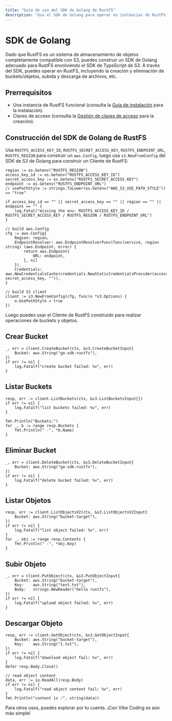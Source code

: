 ```yaml
---
title: "Guía de uso del SDK de Golang de RustFS"
description: "Usa el SDK de Golang para operar en instancias de RustFS, incluyendo la creación y eliminación de buckets y objetos."
---
```


# SDK de Golang

Dado que RustFS es un sistema de almacenamiento de objetos completamente compatible con S3, puedes construir un SDK de Golang adecuado para RustFS envolviendo el SDK de TypeScript de S3. A través del SDK, puedes operar en RustFS, incluyendo la creación y eliminación de buckets/objetos, subida y descarga de archivos, etc.

## Prerrequisitos

- Una instancia de RustFS funcional (consulta la [Guía de instalación](../../installation/index.md) para la instalación).
- Claves de acceso (consulta la [Gestión de claves de acceso](../../administration/iam/access-token.md) para la creación).

## Construcción del SDK de Golang de RustFS

Usa `RUSTFS_ACCESS_KEY_ID`, `RUSTFS_SECRET_ACCESS_KEY`, `RUSTFS_ENDPOINT_URL`, `RUSTFS_REGION` para construir un `aws.Config`, luego usa `s3.NewFromConfig` del SDK de S3 de Golang para construir un Cliente de RustFS:

```
region := os.Getenv("RUSTFS_REGION")
access_key_id := os.Getenv("RUSTFS_ACCESS_KEY_ID")
secret_access_key := os.Getenv("RUSTFS_SECRET_ACCESS_KEY")
endpoint := os.Getenv("RUSTFS_ENDPOINT_URL")
// usePathStyle := strings.ToLower(os.Getenv("AWS_S3_USE_PATH_STYLE")) == "true"

if access_key_id == "" || secret_access_key == "" || region == "" || endpoint == "" {
    log.Fatal("missing the env: RUSTFS_ACCESS_KEY_ID / RUSTFS_SECRET_ACCESS_KEY / RUSTFS_REGION / RUSTFS_ENDPOINT_URL")
}

// build aws.Config
cfg := aws.Config{
    Region: region,
    EndpointResolver: aws.EndpointResolverFunc(func(service, region string) (aws.Endpoint, error) {
        return aws.Endpoint{
            URL: endpoint,
        }, nil
    }),
    Credentials: aws.NewCredentialsCache(credentials.NewStaticCredentialsProvider(access_key_id, secret_access_key, "")),
}

// build S3 client
client := s3.NewFromConfig(cfg, func(o *s3.Options) {
    o.UsePathStyle = true
})
```

Luego puedes usar el Cliente de RustFS construido para realizar operaciones de buckets y objetos.

## Crear Bucket

```
_, err = client.CreateBucket(ctx, &s3.CreateBucketInput{
    Bucket: aws.String("go-sdk-rustfs"),
})
if err != nil {
    log.Fatalf("create bucket failed: %v", err)
}
```

## Listar Buckets

```
resp, err := client.ListBuckets(ctx, &s3.ListBucketsInput{})
if err != nil {
    log.Fatalf("list buckets failed: %v", err)
}

fmt.Println("Buckets:")
for _, b := range resp.Buckets {
    fmt.Println(" -", *b.Name)
}
```

## Eliminar Bucket

```
_, err = client.DeleteBucket(ctx, &s3.DeleteBucketInput{
    Bucket: aws.String("go-sdk-rustfs"),
})
if err != nil {
    log.Fatalf("delete bucket failed: %v", err)
}
```

## Listar Objetos

```
resp, err := client.ListObjectsV2(ctx, &s3.ListObjectsV2Input{
    Bucket: aws.String("bucket-target"),
})
if err != nil {
    log.Fatalf("list object failed: %v", err)
}
for _, obj := range resp.Contents {
    fmt.Println(" -", *obj.Key)
}
```

## Subir Objeto

```
_, err = client.PutObject(ctx, &s3.PutObjectInput{
    Bucket: aws.String("bucket-target"),
    Key:    aws.String("test.txt"),
    Body:   strings.NewReader("hello rustfs"),
})
if err != nil {
    log.Fatalf("upload object failed: %v", err)
}
```

## Descargar Objeto

```
resp, err := client.GetObject(ctx, &s3.GetObjectInput{
    Bucket: aws.String("bucket-target"),
    Key:    aws.String("1.txt"),
})
if err != nil {
    log.Fatalf("download object fail: %v", err)
}
defer resp.Body.Close()

// read object content
data, err := io.ReadAll(resp.Body)
if err != nil {
    log.Fatalf("read object content fail: %v", err)
}
fmt.Println("content is :", string(data))
```

Para otros usos, puedes explorar por tu cuenta. ¡Con Vibe Coding es aún más simple!
